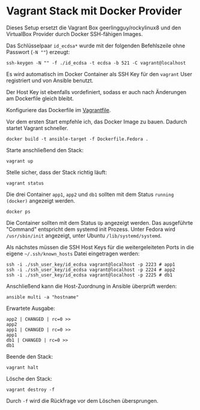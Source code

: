 # Vagrant Stack mit Docker Provider

Dieses Setup ersetzt die Vagrant Box geerlingguy/rockylinux8 und den
VirtualBox Provider durch Docker SSH-fähigen Images.

Das Schlüsselpaar `id_ecdsa*` wurde mit der folgenden Befehlszeile ohne
Passwort (`-N ""`) erzeugt:

```shell
ssh-keygen -N "" -f ./id_ecdsa -t ecdsa -b 521 -C vagrant@localhost
```

Es wird automatisch im Docker Container als SSH Key für den `vagrant` User
registriert und von Ansible benutzt.

Der Host Key ist ebenfalls vordefiniert, sodass er auch nach Änderungen am
Dockerfile gleich bleibt.

Konfiguriere das Dockerfile im [Vagrantfile](./Vagrantfile).

Vor dem ersten Start empfehle ich, das Docker Image zu bauen. Dadurch startet
Vagrant schneller.

```shell
docker build -t ansible-target -f Dockerfile.Fedora .
```

Starte anschließend den Stack:

```shell
vagrant up
```

Stelle sicher, dass der Stack richtig läuft:

```shell
vagrant status
```

Die drei Container `app1`, `app2` und `db1` sollten mit dem Status
`running (docker)` angezeigt werden.

```shell
docker ps
```

Die Container sollten mit dem Status `Up` angezeigt werden. Das ausgeführte
"Command" entspricht dem systemd init Prozess. Unter Fedora wird
`/usr/sbin/init` angezeigt, unter Ubuntu `/lib/systemd/systemd`.

Als nächstes müssen die SSH Host Keys für die weitergeleiteten Ports in die
eigene `~/.ssh/known_hosts` Datei eingetragen werden:

```shell
ssh -i ./ssh_user_key/id_ecdsa vagrant@localhost -p 2223 # app1
ssh -i ./ssh_user_key/id_ecdsa vagrant@localhost -p 2224 # app2
ssh -i ./ssh_user_key/id_ecdsa vagrant@localhost -p 2225 # db1
```

Anschließend kann die Host-Zuordnung in Ansible überprüft werden:

```shell
ansible multi -a "hostname"
```

Erwartete Ausgabe:

```text
app2 | CHANGED | rc=0 >>
app2
app1 | CHANGED | rc=0 >>
app1
db1 | CHANGED | rc=0 >>
db1
```

Beende den Stack:

```shell
vagrant halt
```

Lösche den Stack:

```shell
vagrant destroy -f
```

Durch `-f` wird die Rückfrage vor dem Löschen übersprungen.
